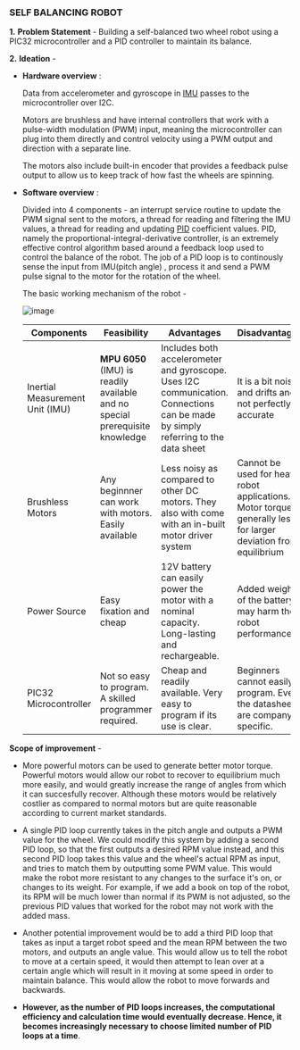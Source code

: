 ### SELF BALANCING ROBOT

__1.__   __Problem Statement__ - 
Building a self-balanced two wheel robot using a PIC32 microcontroller and a PID controller to maintain its balance.

__2.__   __Ideation__ - 
* __Hardware overview__ :

  Data from accelerometer and gyroscope in [IMU](https://en.wikipedia.org/wiki/Inertial_measurement_unit) passes to the microcontroller over I2C.

  Motors are brushless and have internal controllers that work with a pulse-width modulation (PWM) input, meaning the microcontroller can plug into them directly and control velocity using a PWM output and direction with a separate line.
  
  The motors also include built-in encoder that provides a feedback pulse output to allow us to keep track of how fast the wheels are spinning.
  
* __Software overview__ :

  Divided into 4 components - an interrupt service routine to update the PWM signal sent to the motors, a thread for reading and filtering the IMU values, a thread for reading and updating [PID](https://en.wikipedia.org/wiki/PID_controller) coefficient values.
  PID, namely the proportional-integral-derivative controller, is an extremely effective control algorithm based around a feedback loop used to control the balance of the robot. The job of a PID loop is to continously sense the input from IMU(pitch angle) , process it and send a PWM pulse signal to the motor for the rotation of the wheel.
  
  The basic working mechanism of the robot - 
  
  ![image](https://people.ece.cornell.edu/land/courses/ece4760/FinalProjects/f2018/amm452_fb262/amm452_fb262/amm452_fb262/images/overview_controlLoop.png)
  
  Components | Feasibility | Advantages | Disadvantages
  -----------| ----------- | ---------- | -------------
  Inertial Measurement Unit (IMU) | __MPU 6050__ (IMU) is readily available and no special prerequisite knowledge | Includes both accelerometer and gyroscope. Uses I2C communication. Connections can be made by simply referring to the data sheet | It is a bit noisy and drifts and not perfectly accurate | 
  Brushless Motors | Any beginnner can work with motors. Easily available | Less noisy as compared to other DC motors. They also with come with an in-built motor driver system | Cannot be used for heavy robot applications. Motor torque is generally less for larger deviation from equilibrium |
  Power Source | Easy fixation and cheap | 12V battery can easily power the motor with a nominal capacity. Long-lasting and rechargeable. | Added weight of the battery may harm the robot performance. |
  PIC32 Microcontroller | Not so easy to program. A skilled programmer required. | Cheap and readily available. Very easy to program if its use is clear. | Beginners cannot easily program. Even the datasheets are company specific. |
  
__Scope of improvement__ - 
 * More powerful motors can be used to generate better motor torque. Powerful motors would allow our robot to recover to equilibrium much more easily, and would greatly increase the range of angles from which it can succesfully recover. Although these motors would be relatively costlier as compared to normal motors but are quite reasonable according to current market standards.
 
 * A single PID loop currently takes in the pitch angle and outputs a PWM value for the wheel. We could modify this system by adding a second PID loop, so that the first outputs a desired RPM value instead, and this second PID loop takes this value and the wheel's actual RPM as input, and tries to match them by outputting some PWM value. This would make the robot more resistant to any changes to the surface it's on, or changes to its weight. For example, if we add a book on top of the robot, its RPM will be much lower than normal if its PWM is not adjusted, so the previous PID values that worked for the robot may not work with the added mass.
 
 * Another potential improvement would be to add a third PID loop that takes as input a target robot speed and the mean RPM between the two motors, and outputs an angle value. This would allow us to tell the robot to move at a certain speed, it would then attempt to lean over at a certain angle which will result in it moving at some speed in order to maintain balance. This would allow the robot to move forwards and backwards.
 
 * __However, as the number of PID loops increases, the computational efficiency and calculation time would eventually decrease. Hence, it becomes increasingly necessary to choose limited number of PID loops at a time__. 
 
 
